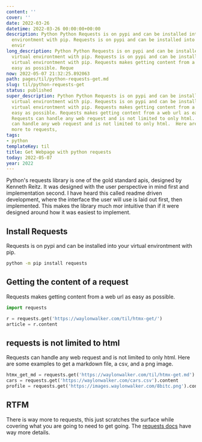 ```yaml
---
content: ''
cover: ''
date: 2022-03-26
datetime: 2022-03-26 00:00:00+00:00
description: Python Python Requests is on pypi and can be installed into your virtual
  environtment with pip. Requests is on pypi and can be installed into your virtual
  envir
long_description: Python Python Requests is on pypi and can be installed into your
  virtual environtment with pip. Requests is on pypi and can be installed into your
  virtual environtment with pip. Requests makes getting content from a web url as
  easy as possible. Reque
now: 2022-05-07 21:32:25.892063
path: pages/til/python-requests-get.md
slug: til/python-requests-get
status: published
super_description: Python Python Requests is on pypi and can be installed into your
  virtual environtment with pip. Requests is on pypi and can be installed into your
  virtual environtment with pip. Requests makes getting content from a web url as
  easy as possible. Requests makes getting content from a web url as easy as possible.
  Requests can handle any web request and is not limited to only html.  Here are Requests
  can handle any web request and is not limited to only html.  Here are There is way
  more to requests,
tags:
- python
templateKey: til
title: Get Webpage with python requests
today: 2022-05-07
year: 2022
---
```


Python's requests library is one of the gold standard apis, designed by Kenneth
Reitz.  It was designed with the user perspective in mind first and
implementation second. I have heard this called readme driven development,
where the interface the user will use is laid out first, then implemented.
This makes the library much mor intuitive than if it were designed around how
it was easiest to implement.

## Install Requests

Requests is on pypi and can be installed into your virtual environtment with pip.

```bash
python -m pip install requests
```

## Getting the content of a request

Requests makes getting content from a web url as easy as possible.

```python
import requests

r = requests.get('https://waylonwalker.com/til/htmx-get/')
article = r.content
```

## requests is not limited to html

Requests can handle any web request and is not limited to only html.  Here are
some examples to get a markdown file, a csv, and a png image.

```python
htmx_get_md = requests.get('https://waylonwalker.com/til/htmx-get.md').content
cars = requests.get('https://waylonwalker.com/cars.csv').content
profile = requests.get('https://images.waylonwalker.com/8bitc.png').content
```

## RTFM

There is way more to requests, this just scratches the surface while covering
what you are going to need to get going. The
[requests docs](https://docs.python-requests.org/en/latest/) have way more details.